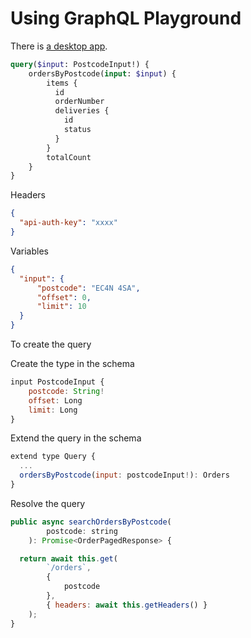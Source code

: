 # Using GraphQL Playground

There is [a desktop app](https://github.com/graphql/graphql-playground). 

```graphql
query($input: PostcodeInput!) {
    ordersByPostcode(input: $input) {
        items {
          id
          orderNumber
          deliveries {
            id
            status
          }
        }
        totalCount
    }
}
```

Headers

```json
{
  "api-auth-key": "xxxx"
}
```

Variables

```json
{
  "input": {
      "postcode": "EC4N 4SA",
      "offset": 0,
      "limit": 10
  }  
}

```

To create the query

Create the type in the schema

```javascript
input PostcodeInput {
    postcode: String!
    offset: Long
    limit: Long
}

```

Extend the query in the schema

```javascript
extend type Query {
  ...
  ordersByPostcode(input: postcodeInput!): Orders
}
```

Resolve the query

```javascript
public async searchOrdersByPostcode(
        postcode: string
    ): Promise<OrderPagedResponse> {

  return await this.get(
        `/orders`,
        {
            postcode
        },
        { headers: await this.getHeaders() }
    );
}

```
